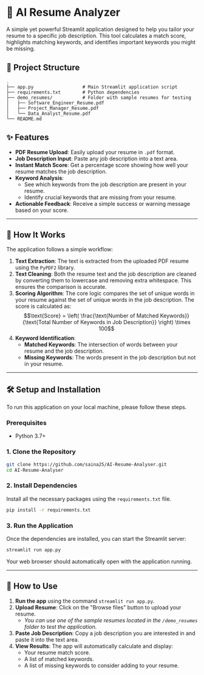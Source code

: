 # 📄 AI Resume Analyzer

A simple yet powerful Streamlit application designed to help you tailor your resume to a specific job description. This tool calculates a match score, highlights matching keywords, and identifies important keywords you might be missing.

## 📂 Project Structure

```
.
├── app.py                  # Main Streamlit application script
├── requirements.txt        # Python dependencies
├── demo_resumes/           # Folder with sample resumes for testing
│   ├── Software_Engineer_Resume.pdf
│   ├── Project_Manager_Resume.pdf
│   └── Data_Analyst_Resume.pdf
└── README.md
```

## ✨ Features

  - **PDF Resume Upload**: Easily upload your resume in `.pdf` format.
  - **Job Description Input**: Paste any job description into a text area.
  - **Instant Match Score**: Get a percentage score showing how well your resume matches the job description.
  - **Keyword Analysis**:
      - See which keywords from the job description are present in your resume.
      - Identify crucial keywords that are missing from your resume.
  - **Actionable Feedback**: Receive a simple success or warning message based on your score.

-----

## 🚀 How It Works

The application follows a simple workflow:

1.  **Text Extraction**: The text is extracted from the uploaded PDF resume using the `PyPDF2` library.
2.  **Text Cleaning**: Both the resume text and the job description are cleaned by converting them to lowercase and removing extra whitespace. This ensures the comparison is accurate.
3.  **Scoring Algorithm**: The core logic compares the set of unique words in your resume against the set of unique words in the job description. The score is calculated as:
    $$\text{Score} = \left( \frac{\text{Number of Matched Keywords}}{\text{Total Number of Keywords in Job Description}} \right) \times 100$$
4.  **Keyword Identification**:
      - **Matched Keywords**: The intersection of words between your resume and the job description.
      - **Missing Keywords**: The words present in the job description but not in your resume.

-----

## 🛠️ Setup and Installation

To run this application on your local machine, please follow these steps.

### Prerequisites

  - Python 3.7+

### 1\. Clone the Repository

```bash
git clone https://github.com/saina25/AI-Resume-Analyser.git
cd AI-Resume-Analyser
```

### 2\. Install Dependencies

Install all the necessary packages using the `requirements.txt` file.

```bash
pip install -r requirements.txt
```

### 3\. Run the Application

Once the dependencies are installed, you can start the Streamlit server:

```bash
streamlit run app.py
```

Your web browser should automatically open with the application running.

-----

## 📝 How to Use

1.  **Run the app** using the command `streamlit run app.py`.
2.  **Upload Resume**: Click on the "Browse files" button to upload your resume.
      - *You can use one of the sample resumes located in the `/demo_resumes` folder to test the application.*
3.  **Paste Job Description**: Copy a job description you are interested in and paste it into the text area.
4.  **View Results**: The app will automatically calculate and display:
      - Your resume match score.
      - A list of matched keywords.
      - A list of missing keywords to consider adding to your resume.
